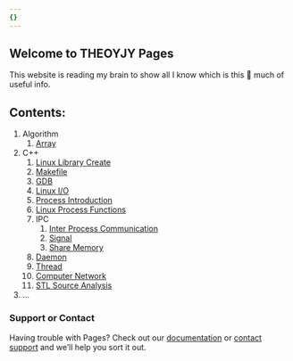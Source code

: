 ```yaml
---
{}
---
```


## Welcome to THEOYJY Pages

This website is reading my brain to show all I know which is this 🤏 much of useful info.

## Contents:
1. Algorithm
	1. [Array](Algorithm/Array.md)
2. C++
	1. [Linux Library Create](C++/libraryLinkage.md)
	2. [Makefile](C++/makefile.md)
	3. [GDB](C++/gdb.md)
	4. [Linux I/O](C++/Linux_I_O.md)
	5. [Process Introduction](C++/processIntro.md)
	6. [Linux Process Functions](C++/processLinux.md)
	7. IPC
		1. [Inter Process Communication](C++/InterProcessCommunication.md)
		2. [Signal](C++/signal.md)
		3. [Share Memory](C++/shareMemory.md)
	8. [Daemon](C++/daemon.md) 
	9. [Thread](C++/thread.md)
	10. [Computer Network](C++/cn.md)
	11. [STL Source Analysis](STL.md)
1. ...




### Support or Contact

Having trouble with Pages? Check out our [documentation](https://docs.github.com/categories/github-pages-basics/) or [contact support](https://support.github.com/contact) and we’ll help you sort it out.
